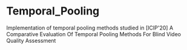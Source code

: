 # Temporal_Pooling
Implementation of temporal pooling methods studied in [ICIP'20] A Comparative Evaluation Of Temporal Pooling Methods For Blind Video Quality Assessment
